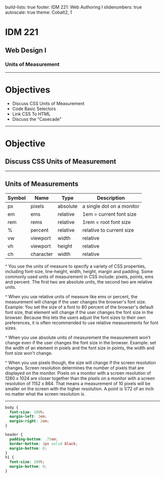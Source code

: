 build-lists: true
footer: IDM 221: Web Authoring I
slidenumbers: true
autoscale: true
theme: Cobalt2, 1

# IDM 221

## Web Design I

### Units of Measurement

---

# Objectives

- Discuss CSS Units of Measurement
- Code Basic Selectors
- Link CSS To HTML
- Discuss the "Casecade"

---

# Objective

## Discuss CSS Units of Measurement

---

## Units of Measurements

| Symbol | Name | Type | Description |
| ------ | ---- | ---- | ----------- |
| px | pixels | absolute | a single dot on a monitor |
| em | ems | relative | 1em = current font size |
| rem | rems | relative | 1rem = root font size |
| %  | percent | relative | relative to current size |
| vw | viewport | width | relative | relative to viewport |
| vh | viewport | height | relative | relative to viewport |
| ch | character | width | relative | relative to character width |

^ You use the units of measure to specify a variety of CSS properties, including font-size, line-height, width, height, margin and padding. Some commonly used units of measurement in CSS include: pixels, points, ems and percent. The first two are absolute units, the second two are relative units.

^ When you use relative units of measure like ems or percent, the measurement will change if the user changes the browser's font size. Example: You set the size of a font to 80 percent of the browser's default font size, that element will change if the user changes the font size in the browser. Because this lets the users adjust the font sizes to their own preferences, it is often recommended to use relative measurements for font sizes.

^ When you use absolute units of measurement the measurement won't change even if the user changes the font size in the browser. Example: set the width of an element in pixels and the font size in points, the width and font size won't change.

^ When you use pixels though, the size will change if the screen resolution changes. Screen resolution determines the number of pixels that are displayed on the monitor. Pixels on a monitor with a screen resolution of 1280 x 1024 are closer together than the pixels on a monitor with a screen resolution of 1152 x 864. That means a measurement of 10 pixels will be smaller on the screen with the higher resolution. A point is 1/72 of an inch no matter what the screen resolution is.

---

```css
body {
  font-size: 100%;
  margin-left: 2em;
  margin-right: 2em;
}

header {
  padding-bottom: .75em;
  border-bottom: 3px solid black;
  margin-bottom: 0;
}
h1 {
  font-size: 200%;
  margin-bottom: 0;
}
```
